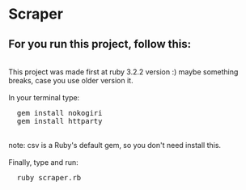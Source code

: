 # Scraper
## For you run this project, follow this:
<br>
This project was made first at ruby 3.2.2 version :) maybe something breaks, case you use older version it.<br>
<br>
In your terminal type: <br>
<pre>
  gem install nokogiri
  gem install httparty 
</pre>
<br>
note: csv is a Ruby's default gem, so you don't need install this.<br>
<br>
Finally, type and run: <br>
<pre>
  ruby scraper.rb 
</pre>
